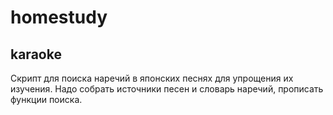# homestudy

## karaoke
Скрипт для поиска наречий в японских песнях для упрощения их изучения. Надо собрать источники песен и словарь наречий, прописать функции поиска.
